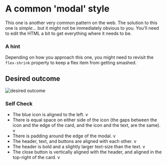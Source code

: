# A common 'modal' style
This one is another very common pattern on the web. The solution to this one is _simple_... but it might not be immediately obvious to you. You'll need to edit the HTML a bit to get everything where it needs to be.

### A hint
Depending on how you approach this one, you might need to revisit the `flex-shrink` property to keep a flex item from getting smashed.

## Desired outcome

![desired outcome](./desired-outcome.png)

### Self Check

- The blue icon is aligned to the left. v
- There is equal space on either side of the icon (the gaps between the icon and the edge of the card, and the icon and the text, are the same). v
- There is padding around the edge of the modal. v
- The header, text, and buttons are aligned with each other. v
- The header is bold and a slightly larger text-size than the text. v
- The close button is vertically aligned with the header, and aligned in the top-right of the card. v
